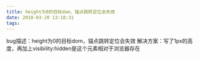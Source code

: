 ```yaml
---
title: height为0的目标dom，锚点跳转定位会失效
date: 2018-03-20 13:18:31
tags:
---
```

bug描述：height为0的目标dom，锚点跳转定位会失效
解决方案：写了1px的高度，再加上visibility:hidden是这个元素相对于浏览器存在